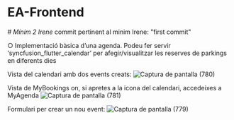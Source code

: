 # EA-Frontend
<em> # Mínim 2 Irene </em>
commit pertinent al minim Irene: "first commit"

○ Implementació bàsica d’una agenda. Podeu fer servir ‘syncfusion_flutter_calendar’ per
afegir/visualitzar les reserves de parkings en diferents dies

Vista del calendari amb dos events creats:
![Captura de pantalla (780)](https://user-images.githubusercontent.com/91835403/212154343-c56ce1ea-f4c5-4f9a-babe-3c09dd7ec9e4.png)

Vista de MyBookings on, si apretes a la icona del calendari, accedeixes a MyAgenda
![Captura de pantalla (781)](https://user-images.githubusercontent.com/91835403/212154781-9cf0d579-491d-426c-a071-df4ee2424f93.png)

Formulari per crear un nou event:
![Captura de pantalla (779)](https://user-images.githubusercontent.com/91835403/212154985-93e10bf0-00e7-4eda-b143-caaf31e486d1.png)



